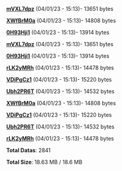 [**mVXL7dpz**](/data/mVXL7dpz.txt) (04/01/23 - 15:13)- 13651 bytes

[**XWfBrM0a**](/data/XWfBrM0a.txt) (04/01/23 - 15:13)- 14808 bytes

[**0H93Hji1**](/data/0H93Hji1.txt) (04/01/23 - 15:13)- 13914 bytes

[**mVXL7dpz**](/data/mVXL7dpz.txt) (04/01/23 - 15:13)- 13651 bytes

[**0H93Hji1**](/data/0H93Hji1.txt) (04/01/23 - 15:13)- 13914 bytes

[**rLK2yMRh**](/data/rLK2yMRh.txt) (04/01/23 - 15:13)- 14478 bytes

[**VDiPgCz1**](/data/VDiPgCz1.txt) (04/01/23 - 15:13)- 15220 bytes

[**Ubh2PR6T**](/data/Ubh2PR6T.txt) (04/01/23 - 15:13)- 14532 bytes

[**XWfBrM0a**](/data/XWfBrM0a.txt) (04/01/23 - 15:13)- 14808 bytes

[**VDiPgCz1**](/data/VDiPgCz1.txt) (04/01/23 - 15:13)- 15220 bytes

[**Ubh2PR6T**](/data/Ubh2PR6T.txt) (04/01/23 - 15:13)- 14532 bytes

[**rLK2yMRh**](/data/rLK2yMRh.txt) (04/01/23 - 15:13)- 14478 bytes

**Total Datas**: 2841

**Total Size**: 18.63 MB / 18.6 MB